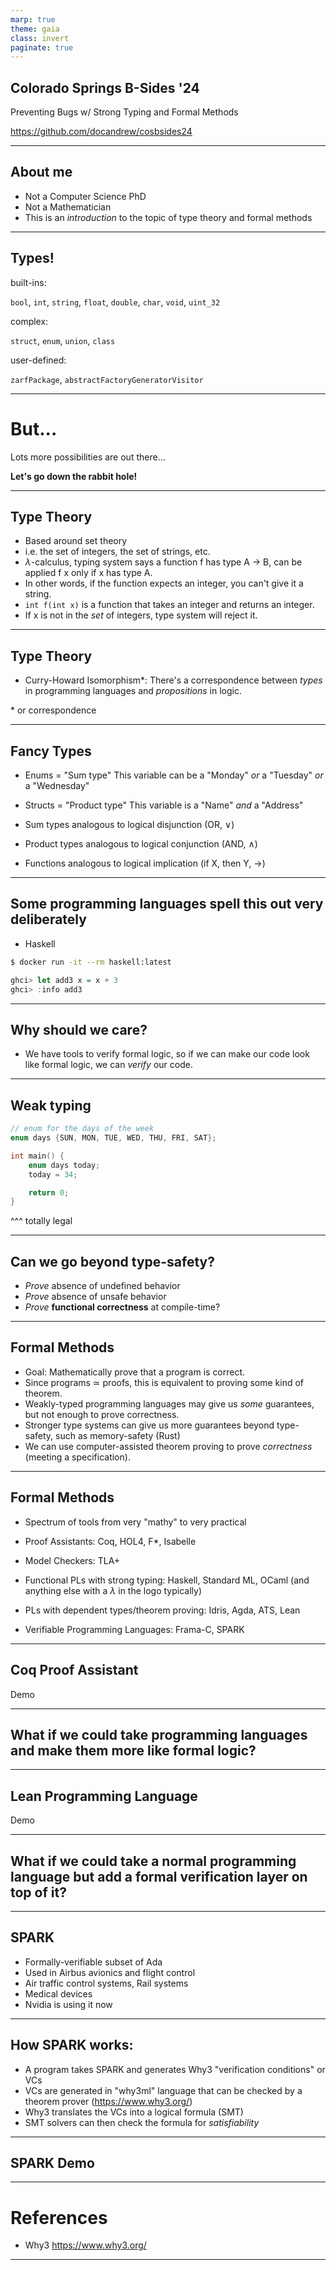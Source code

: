 ```yaml
---
marp: true
theme: gaia
class: invert
paginate: true
---
```


## Colorado Springs B-Sides '24

Preventing Bugs w/ Strong Typing and Formal Methods

https://github.com/docandrew/cosbsides24

---

## About me

- Not a Computer Science PhD
- Not a Mathematician
- This is an _introduction_ to the topic of type theory and formal methods

---

## Types!

built-ins:

`bool`, `int`, `string`, `float`, `double`, `char`, `void`, `uint_32`

complex:

`struct`, `enum`, `union`, `class`

user-defined:

`zarfPackage`, `abstractFactoryGeneratorVisitor`

---

# But...

Lots more possibilities are out there...

**Let's go down the rabbit hole!**

---

## Type Theory

- Based around set theory
- i.e. the set of integers, the set of strings, etc.
- $\lambda$-calculus, typing system says a function f has type A -> B, can be applied f x only if x has type A.
- In other words, if the function expects an integer, you can't give it a string.
- `int f(int x)` is a function that takes an integer and returns an integer.
- If x is not in the _set_ of integers, type system will reject it.

---

## Type Theory

- Curry-Howard Isomorphism*: There's a correspondence between _types_ in programming languages and _propositions_ in logic.

\* or correspondence

---

## Fancy Types

- Enums = "Sum type"
    This variable can be a "Monday" _or_ a "Tuesday" _or_ a "Wednesday"

- Structs = "Product type"
    This variable is a "Name" _and_ a "Address"

- Sum types analogous to logical disjunction (OR, $\lor$)
- Product types analogous to logical conjunction (AND, $\land$)
- Functions analogous to logical implication (if X, then Y, $\rightarrow$)

---

## Some programming languages spell this out very deliberately

- Haskell

```bash
$ docker run -it --rm haskell:latest
```

```haskell
ghci> let add3 x = x + 3
ghci> :info add3
```

---

## Why should we care?

- We have tools to verify formal logic, so if we can make our code look like formal logic, we can _verify_ our code.

---

## Weak typing

```c
// enum for the days of the week
enum days {SUN, MON, TUE, WED, THU, FRI, SAT};

int main() {
    enum days today;
    today = 34;

    return 0;
}
```

^^^ totally legal

---

## Can we go beyond type-safety?

- _Prove_ absence of undefined behavior
- _Prove_ absence of unsafe behavior
- _Prove_ **functional correctness** at compile-time?

---

## Formal Methods

- Goal: Mathematically prove that a program is correct.
- Since programs $\simeq$ proofs, this is equivalent to proving some kind of theorem.
- Weakly-typed programming languages may give us _some_ guarantees, but not enough to prove correctness.
- Stronger type systems can give us more guarantees beyond type-safety, such as memory-safety (Rust)
- We can use computer-assisted theorem proving to prove _correctness_ (meeting a specification).

---

## Formal Methods

- Spectrum of tools from very "mathy" to very practical

- Proof Assistants: Coq, HOL4, F*, Isabelle
- Model Checkers: TLA+
- Functional PLs with strong typing: Haskell, Standard ML, OCaml
  (and anything else with a $\lambda$ in the logo typically)
- PLs with dependent types/theorem proving: Idris, Agda, ATS, Lean
- Verifiable Programming Languages: Frama-C, SPARK

---

## Coq Proof Assistant

Demo

---

## What if we could take programming languages and make them more like formal logic?

---

## Lean Programming Language

Demo

---

## What if we could take a normal programming language but add a formal verification layer on top of it?

---

## SPARK

- Formally-verifiable subset of Ada
- Used in Airbus avionics and flight control
- Air traffic control systems, Rail systems
- Medical devices
- Nvidia is using it now

---

## How SPARK works:

- A program takes SPARK and generates Why3 "verification conditions" or VCs
- VCs are generated in "why3ml" language that can be checked by a theorem prover (https://www.why3.org/)
- Why3 translates the VCs into a logical formula (SMT)
- SMT solvers can then check the formula for _satisfiability_
<!-- SMT Solving is NP-Complete, very compute intensive -->

---

## SPARK Demo

---

# References
- Why3 https://www.why3.org/

---